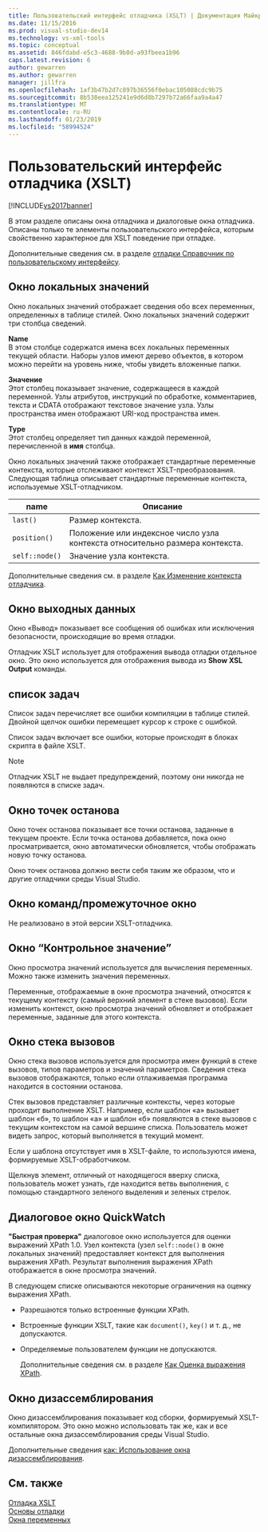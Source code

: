 ```yaml
---
title: Пользовательский интерфейс отладчика (XSLT) | Документация Майкрософт
ms.date: 11/15/2016
ms.prod: visual-studio-dev14
ms.technology: vs-xml-tools
ms.topic: conceptual
ms.assetid: 846fdabd-e5c3-4688-9b0d-a93fbeea1b96
caps.latest.revision: 6
author: gewarren
ms.author: gewarren
manager: jillfra
ms.openlocfilehash: 1af3b47b2d7c897b36556f0ebac105088cdc9b75
ms.sourcegitcommit: 8b538eea125241e9d6d8b7297b72a66faa9a4a47
ms.translationtype: MT
ms.contentlocale: ru-RU
ms.lasthandoff: 01/23/2019
ms.locfileid: "58994524"
---
```

# <a name="debugger-user-interface-xslt"></a>Пользовательский интерфейс отладчика (XSLT)
[!INCLUDE[vs2017banner](../includes/vs2017banner.md)]

В этом разделе описаны окна отладчика и диалоговые окна отладчика. Описаны только те элементы пользовательского интерфейса, которым свойственно характерное для XSLT поведение при отладке.  
  
 Дополнительные сведения см. в разделе [отладки Справочник по пользовательскому интерфейсу](../debugger/debugging-user-interface-reference.md).  
  
## <a name="locals-window"></a>Окно локальных значений  
 Окно локальных значений отображает сведения обо всех переменных, определенных в таблице стилей. Окно локальных значений содержит три столбца сведений.  
  
 **Name**  
 В этом столбце содержатся имена всех локальных переменных текущей области. Наборы узлов имеют дерево объектов, в котором можно перейти на уровень ниже, чтобы увидеть вложенные папки.  
  
 **Значение**  
 Этот столбец показывает значение, содержащееся в каждой переменной. Узлы атрибутов, инструкций по обработке, комментариев, текста и CDATA отображают текстовое значение узла. Узлы пространства имен отображают URI-код пространства имен.  
  
 **Type**  
 Этот столбец определяет тип данных каждой переменной, перечисленной в **имя** столбца.  
  
 Окно локальных значений также отображает стандартные переменные контекста, которые отслеживают контекст XSLT-преобразования. Следующая таблица описывает стандартные переменные контекста, используемые XSLT-отладчиком.  
  
|name|Описание|  
|----------|-----------------|  
|`last()`|Размер контекста.|  
|`position()`|Положение или индексное число узла контекста относительно размера контекста.|  
|`self::node()`|Значение узла контекста.|  
  
 Дополнительные сведения см. в разделе [Как Изменение контекста отладчика](http://msdn.microsoft.com/library/8a69ea63-2ef0-4b4f-9521-cf8ad2e3ec5e).  
  
## <a name="output-window"></a>Окно выходных данных  
 Окно «Вывод» показывает все сообщения об ошибках или исключения безопасности, происходящие во время отладки.  
  
 Отладчик XSLT использует для отображения вывода отладки отдельное окно. Это окно используется для отображения вывода из **Show XSL Output** команды.  
  
## <a name="task-list"></a>список задач  
 Список задач перечисляет все ошибки компиляции в таблице стилей. Двойной щелчок ошибки перемещает курсор к строке с ошибкой.  
  
 Список задач включает все ошибки, которые происходят в блоках скрипта в файле XSLT.  
  
> [!NOTE]
>  Отладчик XSLT не выдает предупреждений, поэтому они никогда не появляются в списке задач.  
  
## <a name="breakpoints-window"></a>Окно точек останова  
 Окно точек останова показывает все точки останова, заданные в текущем проекте. Если точка останова добавляется, пока окно просматривается, окно автоматически обновляется, чтобы отображать новую точку останова.  
  
 Окно точек останова должно вести себя таким же образом, что и другие отладчики среды Visual Studio.  
  
## <a name="command-windowimmediate-window"></a>Окно команд/промежуточное окно  
 Не реализовано в этой версии XSLT-отладчика.  
  
## <a name="watch-window"></a>Окно “Контрольное значение”  
 Окно просмотра значений используется для вычисления переменных. Можно также изменить значения переменных.  
  
 Переменные, отображаемые в окне просмотра значений, относятся к текущему контексту (самый верхний элемент в стеке вызовов). Если изменить контекст, окно просмотра значений обновляет и отображает переменные, заданные для этого контекста.  
  
## <a name="call-stack-window"></a>Окно стека вызовов  
 Окно стека вызовов используется для просмотра имен функций в стеке вызовов, типов параметров и значений параметров. Сведения стека вызовов отображаются, только если отлаживаемая программа находится в состоянии останова.  
  
 Стек вызовов представляет различные контексты, через которые проходит выполнение XSLT. Например, если шаблон «а» вызывает шаблон «б», то шаблон «а» и шаблон «б» появляются в стеке вызовов с текущим контекстом на самой вершине списка. Пользователь может видеть запрос, который выполняется в текущий момент.  
  
 Если у шаблона отсутствует имя в XSLT-файле, то используются имена, формируемые XSLT-обработчиком.  
  
 Щелкнув элемент, отличный от находящегося вверху списка, пользователь может узнать, где находится ветвь выполнения, с помощью стандартного зеленого выделения и зеленых стрелок.  
  
## <a name="quickwatch-dialog-box"></a>Диалоговое окно QuickWatch  
 **"Быстрая проверка"** диалоговое окно используется для оценки выражений XPath 1.0. Узел контекста (узел `self::node()` в окне локальных значений) предоставляет контекст для выполнения выражения XPath. Результат выполнения выражения XPath отображается в окне просмотра значений.  
  
 В следующем списке описываются некоторые ограничения на оценку выражения XPath.  
  
- Разрешаются только встроенные функции XPath.  
  
- Встроенные функции XSLT, такие как `document()`, `key()` и т. д., не допускаются.  
  
- Определяемые пользователем функции не допускаются.  
  
  Дополнительные сведения см. в разделе [Как Оценка выражения XPath](../xml-tools/how-to-evaluate-an-xpath-expression.md).  
  
## <a name="disassembly-window"></a>Окно дизассемблирования  
 Окно дизассемблирования показывает код сборки, формируемый XSLT-компилятором. Это окно можно использовать так же, как и все остальные окна дизассемблирования среды Visual Studio.  
  
 Дополнительные сведения [как: Использование окна дизассемблирования](../debugger/how-to-use-the-disassembly-window.md).  
  
## <a name="see-also"></a>См. также  
 [Отладка XSLT](../xml-tools/debugging-xslt.md)   
 [Основы отладки](../debugger/debugger-basics.md)   
 [Окна переменных](http://msdn.microsoft.com/library/ce0a67f6-2502-4b7a-ba45-cc32f8aeba3e)
